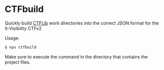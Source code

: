 # CTFbuild

Quickly build [CTFLib](https://www.npmjs.com/package/ctflib) work directories into the correct JSON format for the It-Visibility CTFv2

Usage:
```bash
$ npx ctfbuild
```

Make sure to execute the command in the directory that contains the project files.